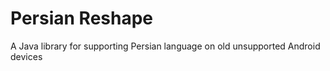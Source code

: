 # Persian Reshape
A Java library for supporting Persian language on old unsupported Android devices
